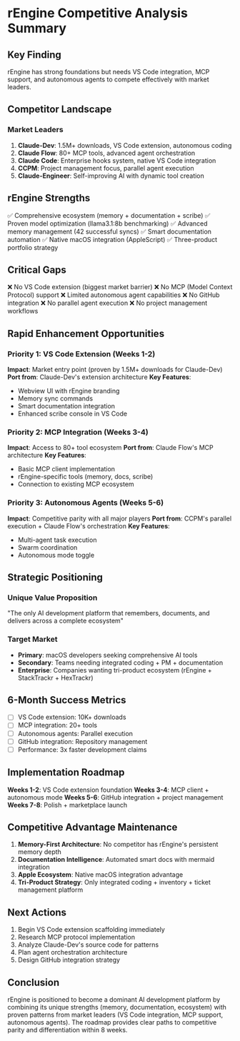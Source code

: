 # rEngine Competitive Analysis Summary

## Key Finding

rEngine has strong foundations but needs VS Code integration, MCP support, and autonomous agents to compete effectively with market leaders.

## Competitor Landscape

### Market Leaders

1. **Claude-Dev**: 1.5M+ downloads, VS Code extension, autonomous coding
2. **Claude Flow**: 80+ MCP tools, advanced agent orchestration
3. **Claude Code**: Enterprise hooks system, native VS Code integration
4. **CCPM**: Project management focus, parallel agent execution
5. **Claude-Engineer**: Self-improving AI with dynamic tool creation

## rEngine Strengths

✅ Comprehensive ecosystem (memory + documentation + scribe)
✅ Proven model optimization (llama3.1:8b benchmarking)
✅ Advanced memory management (42 successful syncs)
✅ Smart documentation automation
✅ Native macOS integration (AppleScript)
✅ Three-product portfolio strategy

## Critical Gaps

❌ No VS Code extension (biggest market barrier)
❌ No MCP (Model Context Protocol) support
❌ Limited autonomous agent capabilities
❌ No GitHub integration
❌ No parallel agent execution
❌ No project management workflows

## Rapid Enhancement Opportunities

### Priority 1: VS Code Extension (Weeks 1-2)

**Impact**: Market entry point (proven by 1.5M+ downloads for Claude-Dev)
**Port from**: Claude-Dev's extension architecture
**Key Features**:

- Webview UI with rEngine branding
- Memory sync commands
- Smart documentation integration
- Enhanced scribe console in VS Code

### Priority 2: MCP Integration (Weeks 3-4)

**Impact**: Access to 80+ tool ecosystem
**Port from**: Claude Flow's MCP architecture
**Key Features**:

- Basic MCP client implementation
- rEngine-specific tools (memory, docs, scribe)
- Connection to existing MCP ecosystem

### Priority 3: Autonomous Agents (Weeks 5-6)

**Impact**: Competitive parity with all major players
**Port from**: CCPM's parallel execution + Claude Flow's orchestration
**Key Features**:

- Multi-agent task execution
- Swarm coordination
- Autonomous mode toggle

## Strategic Positioning

### Unique Value Proposition

"The only AI development platform that remembers, documents, and delivers across a complete ecosystem"

### Target Market

- **Primary**: macOS developers seeking comprehensive AI tools
- **Secondary**: Teams needing integrated coding + PM + documentation
- **Enterprise**: Companies wanting tri-product ecosystem (rEngine + StackTrackr + HexTrackr)

## 6-Month Success Metrics

- [ ] VS Code extension: 10K+ downloads
- [ ] MCP integration: 20+ tools
- [ ] Autonomous agents: Parallel execution
- [ ] GitHub integration: Repository management
- [ ] Performance: 3x faster development claims

## Implementation Roadmap

**Weeks 1-2**: VS Code extension foundation
**Weeks 3-4**: MCP client + autonomous mode
**Weeks 5-6**: GitHub integration + project management
**Weeks 7-8**: Polish + marketplace launch

## Competitive Advantage Maintenance

1. **Memory-First Architecture**: No competitor has rEngine's persistent memory depth
2. **Documentation Intelligence**: Automated smart docs with mermaid integration
3. **Apple Ecosystem**: Native macOS integration advantage
4. **Tri-Product Strategy**: Only integrated coding + inventory + ticket management platform

## Next Actions

1. Begin VS Code extension scaffolding immediately
2. Research MCP protocol implementation
3. Analyze Claude-Dev's source code for patterns
4. Plan agent orchestration architecture
5. Design GitHub integration strategy

## Conclusion

rEngine is positioned to become a dominant AI development platform by combining its unique strengths (memory, documentation, ecosystem) with proven patterns from market leaders (VS Code integration, MCP support, autonomous agents). The roadmap provides clear paths to competitive parity and differentiation within 8 weeks.
